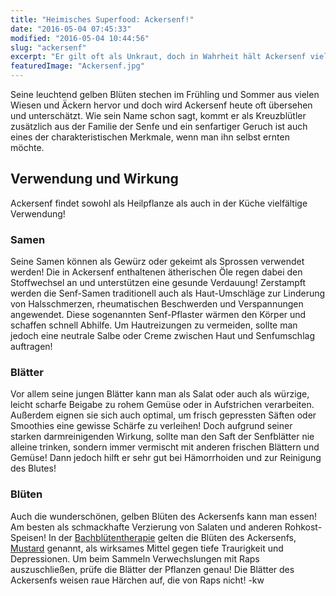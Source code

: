 ```yaml
---
title: "Heimisches Superfood: Ackersenf!"
date: "2016-05-04 07:45:33"
modified: "2016-05-04 10:44:56"
slug: "ackersenf"
excerpt: "Er gilt oft als Unkraut, doch in Wahrheit hält Ackersenf viele heilende und geschmackliche Überraschungen bereit! "
featuredImage: "Ackersenf.jpg"
---
```


Seine leuchtend gelben Blüten stechen im Frühling und Sommer aus vielen Wiesen und Äckern hervor und doch wird Ackersenf heute oft übersehen und unterschätzt. Wie sein Name schon sagt, kommt er als Kreuzblütler zusätzlich aus der Familie der Senfe und ein senfartiger Geruch ist auch eines der charakteristischen Merkmale, wenn man ihn selbst ernten möchte.

## Verwendung und Wirkung

Ackersenf findet sowohl als Heilpflanze als auch in der Küche vielfältige Verwendung!

### Samen

Seine Samen können als Gewürz oder gekeimt als Sprossen verwendet werden! Die in Ackersenf enthaltenen ätherischen Öle regen dabei den Stoffwechsel an und unterstützen eine gesunde Verdauung! Zerstampft werden die Senf-Samen traditionell auch als Haut-Umschläge zur Linderung von Halsschmerzen, rheumatischen Beschwerden und Verspannungen angewendet. Diese sogenannten Senf-Pflaster wärmen den Körper und schaffen schnell Abhilfe. Um Hautreizungen zu vermeiden, sollte man jedoch eine neutrale Salbe oder Creme zwischen Haut und Senfumschlag auftragen!

### Blätter

Vor allem seine jungen Blätter kann man als Salat oder auch als würzige, leicht scharfe Beigabe zu rohem Gemüse oder in Aufstrichen verarbeiten. Außerdem eignen sie sich auch optimal, um frisch gepressten Säften oder Smoothies eine gewisse Schärfe zu verleihen! Doch aufgrund seiner starken darmreinigenden Wirkung, sollte man den Saft der Senfblätter nie alleine trinken, sondern immer vermischt mit anderen frischen Blättern und Gemüse! Dann jedoch hilft er sehr gut bei Hämorrhoiden und zur Reinigung des Blutes!

### Blüten

Auch die wunderschönen, gelben Blüten des Ackersenfs kann man essen! Am besten als schmackhafte Verzierung von Salaten und anderen Rohkost-Speisen! In der [Bachblütentherapie](http://bachblueten-liste.de/) gelten die Blüten des Ackersenfs, [Mustard](http://bachblueten-liste.de/bachbluete/mustard.htm) genannt, als wirksames Mittel gegen tiefe Traurigkeit und Depressionen. Um beim Sammeln Verwechslungen mit Raps auszuschließen, prüfe die Blätter der Pflanzen genau! Die Blätter des Ackersenfs weisen raue Härchen auf, die von Raps nicht! -kw